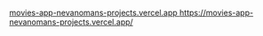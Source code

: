 [movies-app-nevanomans-projects.vercel.app
 ](https://movies-app-nevanomans-projects.vercel.app/)https://movies-app-nevanomans-projects.vercel.app/
